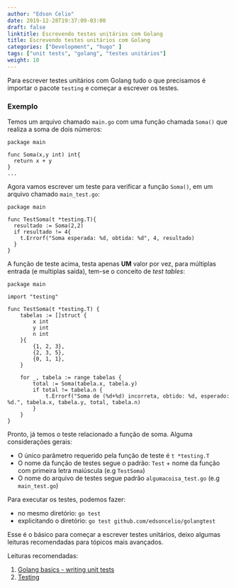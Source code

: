 ```yaml
---
author: "Edson Celio"
date: 2019-12-28T19:37:09-03:00
draft: false
linktitle: Escrevendo testes unitários com Golang
title: Escrevendo testes unitários com Golang
categories: ["Development", "hugo" ]
tags: ["unit tests", "golang", "testes unitários"]
weight: 10
---
```



Para escrever testes unitários com Golang tudo o que precisamos é importar o pacote `testing` e começar a escrever os testes.

### Exemplo

Temos um arquivo chamado `main.go` com uma função chamada `Soma()` que realiza a soma de dois números:
```
package main

func Soma(x,y int) int{
  return x + y
}
...
```

Agora vamos escrever um teste para verificar a função `Soma()`, em um arquivo chamado `main_test.go`:
```
package main

func TestSoma(t *testing.T){
  resultado := Soma(2,2)
  if resultado != 4{
    t.Errorf("Soma esperada: %d, obtida: %d", 4, resultado)
  }
}
```
A função de teste acima, testa apenas **UM** valor por vez, para múltiplas entrada (e multiplas saída), tem-se o conceito de *test tables*:
```
package main

import "testing"

func TestSoma(t *testing.T) {
	tabelas := []struct {
		x int
		y int
		n int
	}{
		{1, 2, 3},
		{2, 3, 5},
		{0, 1, 1},
	}

	for _, tabela := range tabelas {
		total := Soma(tabela.x, tabela.y)
		if total != tabela.n {
			t.Errorf("Soma de (%d+%d) incorreta, obtido: %d, esperado: %d.", tabela.x, tabela.y, total, tabela.n)
		}
	}
}
```
Pronto, já temos o teste relacionado a função de soma. Alguma considerações gerais:

* O único parâmetro requerido pela função de teste é `t *testing.T`
* O nome da função de testes segue o padrão: `Test` + nome da função com primeira letra maiúscula (e.g `TestSoma`)
* O nome do arquivo de testes segue padrão `algumacoisa_test.go` (e.g `main_test.go`)

Para executar os testes, podemos fazer:

* no mesmo diretório: `go test`
* explicitando o diretório: `go test github.com/edsoncelio/golangtest`

Esse é o básico para começar a escrever testes unitários, deixo algumas leituras recomendadas para tópicos mais avançados.

Leituras recomendadas: 
1. [Golang basics - writing unit tests](https://blog.alexellis.io/golang-writing-unit-tests/)
2. [Testing](https://golang.org/pkg/testing/)

